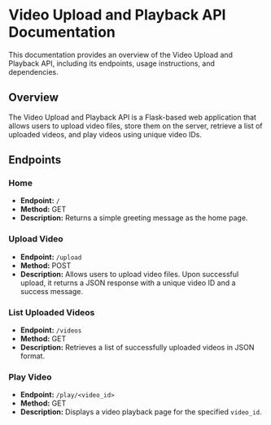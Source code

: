 # Video Upload and Playback API Documentation

This documentation provides an overview of the Video Upload and Playback API, including its endpoints, usage instructions, and dependencies.

## Overview

The Video Upload and Playback API is a Flask-based web application that allows users to upload video files, store them on the server, retrieve a list of uploaded videos, and play videos using unique video IDs.

## Endpoints

### Home

- **Endpoint:** `/`
- **Method:** GET
- **Description:** Returns a simple greeting message as the home page.

### Upload Video

- **Endpoint:** `/upload`
- **Method:** POST
- **Description:** Allows users to upload video files. Upon successful upload, it returns a JSON response with a unique video ID and a success message.

### List Uploaded Videos

- **Endpoint:** `/videos`
- **Method:** GET
- **Description:** Retrieves a list of successfully uploaded videos in JSON format.

### Play Video

- **Endpoint:** `/play/<video_id>`
- **Method:** GET
- **Description:** Displays a video playback page for the specified `video_id`.
